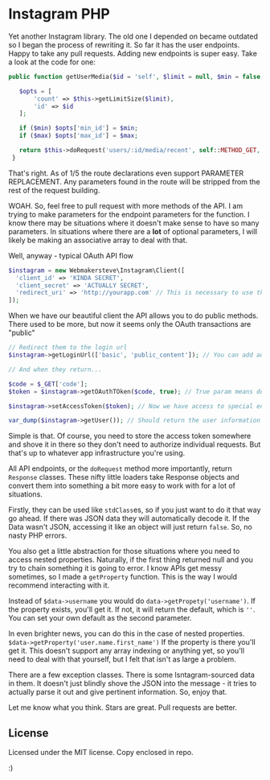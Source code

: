 # Instagram PHP

Yet another Instagram library. The old one I depended on became outdated so I began the process of rewriting it. So far it has the user endpoints. Happy to take any pull requests. Adding new endpoints is super easy. Take a look at the code for one:

```php
public function getUserMedia($id = 'self', $limit = null, $min = false, $max = false) {

   $opts = [
       'count' => $this->getLimitSize($limit),
       'id' => $id
   ];

   if ($min) $opts['min_id'] = $min;
   if ($max) $opts['max_id'] = $max;

   return $this->doRequest('users/:id/media/recent', self::METHOD_GET, $opts);
 }
```

That's right. As of 1/5 the route declarations even support PARAMETER REPLACEMENT. Any parameters found in the route will be stripped from the rest of the request building.

WOAH. So, feel free to pull request with more methods of the API. I am trying to make parameters for the endpoint parameters for the function. I know there may be situations where it doesn't make sense to have so many parameters. In situations where there are a **lot** of optional parameters, I will likely be making an associative array to deal with that.

Well, anyway - typical OAuth API flow

```php
$instagram = new Webmakersteve\Instagram\Client([
  'client_id' => 'KINDA SECRET',
  'client_secret' => 'ACTUALLY SECRET',
  'redirect_uri' => 'http://yourapp.com' // This is necessary to use the OAuth flow.
]);
```

When we have our beautiful client the API allows you to do public methods. There used to be more, but now it seems only the OAuth transactions are "public"

```php
// Redirect them to the login url
$instagram->getLoginUrl(['basic', 'public_content']); // You can add additional scopes in here like this

// And when they return...

$code = $_GET['code'];
$token = $instagram->getOAuthTOken($code, true); // True param means don't return the rest of the data

$instagram->setAccessToken($token); // Now we have access to special endpoints

var_dump($instagram->getUser()); // Should return the user information

```

Simple is that. Of course, you need to store the access token somewhere and shove it in there so they don't need to authorize individual requests. But that's up to whatever app infrastructure you're using.

All API endpoints, or the `doRequest` method more importantly, return `Response` classes. These nifty little loaders take Response objects and convert them into something a bit more easy to work with for a lot of situations.

Firstly, they can be used like `stdClass`es, so if you just want to do it that way go ahead. If there was JSON data they will automatically decode it. If the Data wasn't JSON, accessing it like an object will just return `false`. So, no nasty PHP errors.

You also get a little abstraction for those situations where you need to access nested properties. Naturally, if the first thing returned null and you try to chain something it is going to error. I know APIs get messy sometimes, so I made a `getProperty` function. This is the way I would recommend interacting with it.

Instead of `$data->username` you would do `data->getPropety('username')`. If the property exists, you'll get it. If not, it will return the default, which is `''`. You can set your own default as the second parameter.

In even brighter news, you can do this in the case of nested properties. `$data->getProperty('user.name.first_name')` If the property is there you'll get it. This doesn't support any array indexing or anything yet, so you'll need to deal with that yourself, but I felt that isn't as large a problem.

There are a few exception classes. There is some Isntagram-sourced data in them. It doesn't just blindly shove the JSON into the message - it tries to actually parse it out and give pertinent information. So, enjoy that.

Let me know what you think. Stars are great. Pull requests are better.


## License

Licensed under the MIT license. Copy enclosed in repo.

:)
